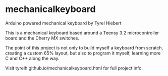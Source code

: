 # mechanicalkeyboard
Arduino powered mechanical keyboard
by Tyrel Hiebert

This is a mechanical keyboard based around a Teensy 3.2 microcontroller board and the Cherry MX switches.

The point of this project is not only to build myself a keyboard from scratch, creating a custom 65% layout, but also to program it myself, learning more C and C++ along the way.

Visit tyrelh.github.io/mechanicalkeyboard.html for full project info.
